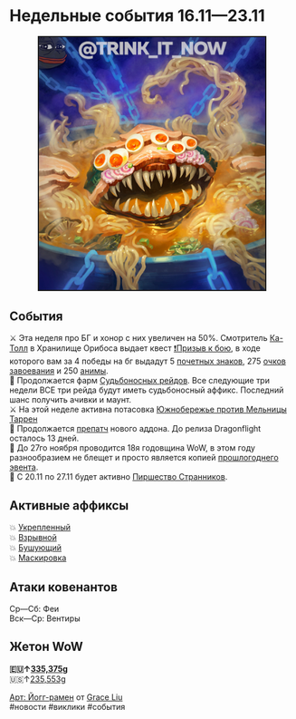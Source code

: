 # Недельные события 16.11—23.11

<p align="center">
<img src="https://github.com/MagicalCow/TrinkIT-News/blob/main/Sources/Assets/Weeklies/Weekly-46-01.jpg?raw=true" width="400" border="2" />
</p>

## События
  ⚔️ Эта неделя про БГ и хонор с них увеличен на 50%. Смотритель [Ка-Толл](https://ru.wowhead.com/npc=166307) в Хранилище Орибоса выдает квест [❗️Призыв к бою](https://ru.wowhead.com/quest=62637), в ходе которого вам за 4 победы на бг выдадут 5 [почетных знаков](https://ru.wowhead.com/item=137642), 275 [очков завоевания](https://ru.wowhead.com/currency=1602) и 250 [анимы](https://ru.wowhead.com/item=184315).  
  🦇 Продолжается фарм [Судьбоносных рейдов](https://github.com/MagicalCow/TrinkIT-News/blob/main/Sources/News/WH328061.md#судьбоносные-рейды). Все следующие три недели ВСЕ три рейда будут иметь судьбоносный аффикс. Последний шанс получить ачивки и маунт.  
  ⚔️ На этой неделе активна потасовка [Южнобережье против Мельницы Таррен](https://ru.wowhead.com/event=662)  
  🐉 Продолжается [препатч](https://www.wowhead.com/guide/dragonflight-pre-patch-10-0) нового аддона. До релиза Dragonflight осталось 13 дней.  
  🎂 До 27го ноября проводится 18я годовщина WoW, в этом году разнообразием не блещет и просто является копией [прошлогоднего эвента](https://t.me/trink_it_now/3735).  
  🎃 С 20.11 по 27.11 будет активно [Пиршество Странников](https://www.wowhead.com/ru/guide/world-events/holidays/pilgrims-bounty).  

## Активные аффиксы  
  💥 <a href="https://ru.wowhead.com/affix=10">Укрепленный<a>  
  💥 <a href="https://ru.wowhead.com/affix=11">Взрывной<a>  
  💥 <a href="https://ru.wowhead.com/affix=124">Бушующий<a>  
  💥 <a href="https://ru.wowhead.com/affix=131">Маскировка<a>  

## Атаки ковенантов
  Ср—Сб: Феи  
  Вск—Ср: Вентиры  

## Жетон WoW
  **🇪🇺↑[335,375g](https://wowtokenprices.com/EU)**  
  🇺🇸↑[235,553g](https://wowtokenprices.com/US)

[Арт: Йогг-рамен](https://www.artstation.com/artwork/3q0zoo) от [Grace Liu](https://www.artstation.com/graceliu)  
#новости #виклики #события
